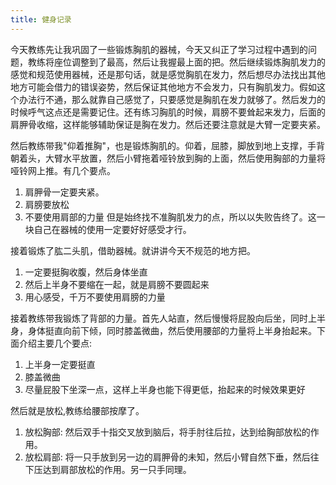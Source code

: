 ```yaml
---
title: 健身记录
---
```

今天教练先让我巩固了一些锻炼胸肌的器械，今天又纠正了学习过程中遇到的问题，教练将座位调整到了最高，然后让我握最上面的把。然后继续锻炼胸肌发力的感觉和规范使用器械，还是那句话，就是感觉胸肌在发力，然后想尽办法找出其他地方可能会借力的错误姿势，然后保证其他地方不会发力，只有胸肌发力。假如这个办法行不通，那么就靠自己感觉了，只要感觉是胸肌在发力就够了。然后发力的时候呼气这点还是需要记住。还有练习胸肌的时候，肩膀不要耸起来发力，后面的肩胛骨收缩，这样能够辅助保证是胸在发力。然后还要注意就是大臂一定要夹紧。

然后教练带我"仰着推胸"，也是锻炼胸肌的。仰着，屈膝，脚放到地上支撑，手背朝着头，大臂水平放置，然后小臂拖着哑铃放到胸的上面，然后使用胸部的力量将哑铃网上推。有几个要点。
1. 肩胛骨一定要夹紧。
2. 肩膀要放松
3. 不要使用肩部的力量
但是始终找不准胸肌发力的点，所以以失败告终了。这一块自己在器械的使用一定要好好感受才行。

接着锻炼了肱二头肌，借助器械。就讲讲今天不规范的地方把。
1. 一定要挺胸收腹，然后身体坐直
2. 然后上半身不要缩在一起，就是肩膀不要圆起来
3. 用心感受，千万不要使用肩膀的力量

接着教练带我锻炼了背部的力量。首先人站直，然后慢慢将屁股向后坐，同时上半身，身体挺直向前下倾，同时膝盖微曲，然后使用腰部的力量将上半身抬起来。下面介绍主要几个要点:
1. 上半身一定要挺直
2. 膝盖微曲
3. 尽量屁股下坐深一点，这样上半身也能下得更低，抬起来的时候效果更好

然后就是放松,教练给腰部按摩了。  
1. 放松胸部: 然后双手十指交叉放到脑后，将手肘往后拉，达到给胸部放松的作用。
2. 放松肩部: 将一只手放到另一边的肩胛骨的未知，然后小臂自然下垂，然后往下压达到肩部放松的作用。另一只手同理。
